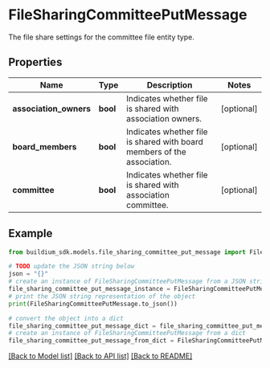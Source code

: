 # FileSharingCommitteePutMessage

The file share settings for the committee file entity type.

## Properties

Name | Type | Description | Notes
------------ | ------------- | ------------- | -------------
**association_owners** | **bool** | Indicates whether file is shared with association owners. | [optional] 
**board_members** | **bool** | Indicates whether file is shared with board members of the association. | [optional] 
**committee** | **bool** | Indicates whether file is shared with association committee. | [optional] 

## Example

```python
from buildium_sdk.models.file_sharing_committee_put_message import FileSharingCommitteePutMessage

# TODO update the JSON string below
json = "{}"
# create an instance of FileSharingCommitteePutMessage from a JSON string
file_sharing_committee_put_message_instance = FileSharingCommitteePutMessage.from_json(json)
# print the JSON string representation of the object
print(FileSharingCommitteePutMessage.to_json())

# convert the object into a dict
file_sharing_committee_put_message_dict = file_sharing_committee_put_message_instance.to_dict()
# create an instance of FileSharingCommitteePutMessage from a dict
file_sharing_committee_put_message_from_dict = FileSharingCommitteePutMessage.from_dict(file_sharing_committee_put_message_dict)
```
[[Back to Model list]](../README.md#documentation-for-models) [[Back to API list]](../README.md#documentation-for-api-endpoints) [[Back to README]](../README.md)


